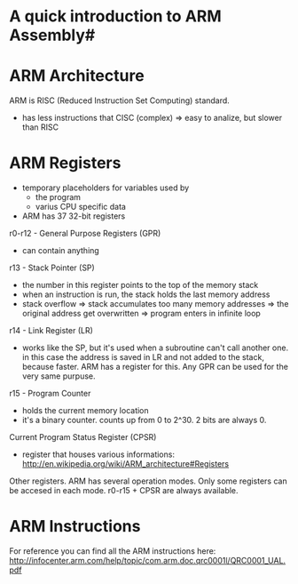# A quick introduction to ARM Assembly#

# ARM Architecture #
ARM is RISC (Reduced Instruction Set Computing) standard.
  - has less instructions that CISC (complex) => easy to analize, but slower than RISC

# ARM Registers #
- temporary placeholders for variables used by
    - the program
    - varius CPU specific data
- ARM has 37 32-bit registers

r0-r12 - General Purpose Registers (GPR)
  - can contain anything

r13 - Stack Pointer (SP)
  - the number in this register points to the top of the memory stack
  - when an instruction is run, the stack holds the last memory address
  - stack overflow => stack accumulates too many memory addresses
                   => the original address get overwritten
                   => program enters in infinite loop

r14 - Link Register (LR)
  - works like the SP, but it's used when a subroutine can't call another one.
    in this case the address is saved in LR and not added to the stack, because faster.
    ARM has a register for this.
    Any GPR can be used for the very same purpuse.

r15 - Program Counter
  - holds the current memory location
  - it's a binary counter. counts up from 0 to 2^30. 2 bits are always 0.

Current Program Status Register (CPSR)
  - register that houses various informations: http://en.wikipedia.org/wiki/ARM_architecture#Registers

Other registers.
ARM has several operation modes. Only some registers can be accesed in each mode. r0-r15 + CPSR are always available.


# ARM Instructions #
For reference you can find all the ARM instructions here: http://infocenter.arm.com/help/topic/com.arm.doc.qrc0001l/QRC0001_UAL.pdf
